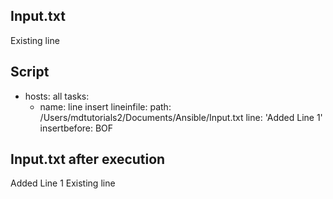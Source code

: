 ## Input.txt

Existing line

## Script

- hosts: all
  tasks:
  - name: line insert
    lineinfile:
    path: /Users/mdtutorials2/Documents/Ansible/Input.txt
    line: 'Added Line 1'
    insertbefore: BOF

## Input.txt after execution

Added Line 1
Existing line
